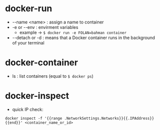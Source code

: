 # docker-run 

- --name \<name> : assign a name to container
- -e or --env : envirment variables
	- example -> `$ docker run -e FOLAN=bahman container`
- --detach or -d : means that a Docker container runs in the background of your terminal

# docker-container
- ls : list containers (equal to `$ docker ps`)

# docker-inspect
- quick IP check:
```
docker inspect -f '{{range .NetworkSettings.Networks}}{{.IPAddress}}{{end}}' <container_name_or_id>
```

